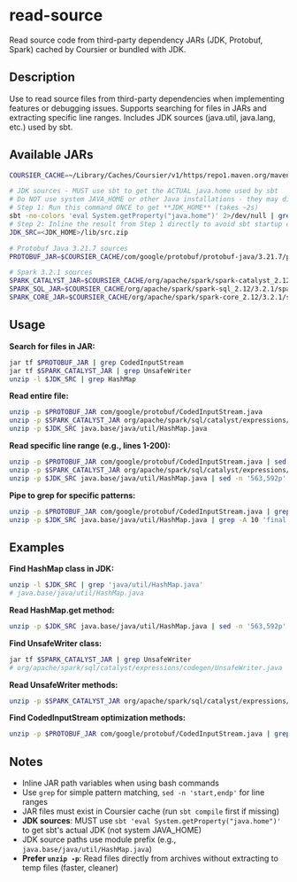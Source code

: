 # read-source

Read source code from third-party dependency JARs (JDK, Protobuf, Spark) cached by Coursier or bundled with JDK.

## Description

Use to read source files from third-party dependencies when implementing features or debugging issues. Supports searching for files in JARs and extracting specific line ranges. Includes JDK sources (java.util, java.lang, etc.) used by sbt.

## Available JARs

```bash
COURSIER_CACHE=~/Library/Caches/Coursier/v1/https/repo1.maven.org/maven2

# JDK sources - MUST use sbt to get the ACTUAL java.home used by sbt
# Do NOT use system JAVA_HOME or other Java installations - they may differ from sbt's JDK
# Step 1: Run this command ONCE to get **JDK_HOME** (takes ~2s)
sbt -no-colors 'eval System.getProperty("java.home")' 2>/dev/null | grep 'ans: String' | cut -d= -f2- | xargs
# Step 2: Inline the result from Step 1 directly to avoid sbt startup cost in subsequent uses
JDK_SRC=<JDK_HOME>/lib/src.zip

# Protobuf Java 3.21.7 sources
PROTOBUF_JAR=$COURSIER_CACHE/com/google/protobuf/protobuf-java/3.21.7/protobuf-java-3.21.7-sources.jar

# Spark 3.2.1 sources
SPARK_CATALYST_JAR=$COURSIER_CACHE/org/apache/spark/spark-catalyst_2.12/3.2.1/spark-catalyst_2.12-3.2.1-sources.jar
SPARK_SQL_JAR=$COURSIER_CACHE/org/apache/spark/spark-sql_2.12/3.2.1/spark-sql_2.12-3.2.1-sources.jar
SPARK_CORE_JAR=$COURSIER_CACHE/org/apache/spark/spark-core_2.12/3.2.1/spark-core_2.12-3.2.1-sources.jar
```

## Usage

**Search for files in JAR:**
```bash
jar tf $PROTOBUF_JAR | grep CodedInputStream
jar tf $SPARK_CATALYST_JAR | grep UnsafeWriter
unzip -l $JDK_SRC | grep HashMap
```

**Read entire file:**
```bash
unzip -p $PROTOBUF_JAR com/google/protobuf/CodedInputStream.java
unzip -p $SPARK_CATALYST_JAR org/apache/spark/sql/catalyst/expressions/codegen/UnsafeWriter.java
unzip -p $JDK_SRC java.base/java/util/HashMap.java
```

**Read specific line range (e.g., lines 1-200):**
```bash
unzip -p $PROTOBUF_JAR com/google/protobuf/CodedInputStream.java | sed -n '1,200p'
unzip -p $SPARK_CATALYST_JAR org/apache/spark/sql/catalyst/expressions/codegen/UnsafeWriter.java | sed -n '113,120p'
unzip -p $JDK_SRC java.base/java/util/HashMap.java | sed -n '563,592p'
```

**Pipe to grep for specific patterns:**
```bash
unzip -p $PROTOBUF_JAR com/google/protobuf/CodedInputStream.java | grep -A 5 'readRawVarint32'
unzip -p $JDK_SRC java.base/java/util/HashMap.java | grep -A 10 'final Node<K,V> getNode'
```

## Examples

**Find HashMap class in JDK:**
```bash
unzip -l $JDK_SRC | grep 'java/util/HashMap.java'
# java.base/java/util/HashMap.java
```

**Read HashMap.get method:**
```bash
unzip -p $JDK_SRC java.base/java/util/HashMap.java | sed -n '563,592p'
```

**Find UnsafeWriter class:**
```bash
jar tf $SPARK_CATALYST_JAR | grep UnsafeWriter
# org/apache/spark/sql/catalyst/expressions/codegen/UnsafeWriter.java
```

**Read UnsafeWriter methods:**
```bash
unzip -p $SPARK_CATALYST_JAR org/apache/spark/sql/catalyst/expressions/codegen/UnsafeWriter.java | sed -n '50,150p'
```

**Find CodedInputStream optimization methods:**
```bash
unzip -p $PROTOBUF_JAR com/google/protobuf/CodedInputStream.java | grep -E 'readRaw(Varint|LittleEndian)'
```

## Notes

- Inline JAR path variables when using bash commands
- Use `grep` for simple pattern matching, `sed -n 'start,endp'` for line ranges
- JAR files must exist in Coursier cache (run `sbt compile` first if missing)
- **JDK sources**: MUST use `sbt 'eval System.getProperty("java.home")'` to get sbt's actual JDK (not system JAVA_HOME)
- JDK source paths use module prefix (e.g., `java.base/java/util/HashMap.java`)
- **Prefer `unzip -p`**: Read files directly from archives without extracting to temp files (faster, cleaner)
